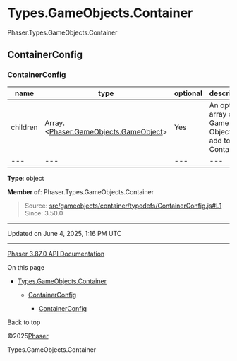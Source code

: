 # Types.GameObjects.Container

Phaser.Types.GameObjects.Container

## ContainerConfig

### <static> ContainerConfig

| name | type | optional | description |
| --- | --- | --- | --- |
| children | Array.<[Phaser.GameObjects.GameObject](../class/gameobjects-gameobject.md)> | Yes | An optional array of Game Objects to add to the Container. |
| --- | --- | --- | --- |

**Type**: object

**Member of**: Phaser.Types.GameObjects.Container

> Source: [src/gameobjects/container/typedefs/ContainerConfig.js#L1](https://github.com/phaserjs/phaser/blob/v3.87.0/src/gameobjects/container/typedefs/ContainerConfig.js#L1)  
> Since: 3.50.0

---

Updated on June 4, 2025, 1:16 PM UTC

---

[Phaser 3.87.0 API Documentation](../../index.md)

On this page

* [Types.GameObjects.Container](#typesgameobjectscontainer)

  + [ContainerConfig](#containerconfig)

    - [<static> ContainerConfig](#static-containerconfig)

Back to top

©2025[Phaser](https://docs.phaser.io)



Types.GameObjects.Container